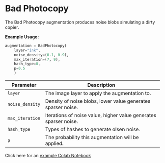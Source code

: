 # Bad Photocopy

The Bad Photocopy augmentation produces noise blobs simulating a dirty copier.

**Example Usage:**

```python
augmentation = BadPhotocopy(
	layer="ink",
	noise_density=(0.1, 0.9),
	max_iteration=(7, 9),
	hash_type=0,
	p=0.5
	)
```

| Parameter       | Description                                                      |
|-----------------|------------------------------------------------------------------|
| `layer`		  | The image layer to apply the augmentation to.                    |
| `noise_density` | Density of noise blobs, lower value generates sparser noise.     |
| `max_iteration` | Iterations of noise value, higher value generates sparser noise. |
| `hash_type`     | Types of hashes to generate olsen noise.                         |
| `p`             | The probability this augmentation will be applied.               |

Click here for an [example Colab Notebook](https://colab.research.google.com/drive/1_n7atcI-xVSpnV17YuzZhd9ISe735fBo?usp=sharing)
